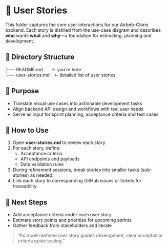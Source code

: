 # 📖 User Stories

This folder captures the core user interactions for our Airbnb-Clone backend. Each story is distilled from the use-case diagram and describes **who** wants **what** and **why**—a foundation for estimating, planning and development.

## 📁 Directory Structure

├── README.md  ← you’re here  
└── user-stories.md ← detailed list of user stories  

## 🎯 Purpose

- Translate visual use cases into actionable development tasks  
- Align backend API design and workflows with real user needs  
- Serve as input for sprint planning, acceptance criteria and test cases  

## 📝 How to Use

1. Open **user-stories.md** to review each story.  
2. For each story, define:
   - Acceptance criteria  
   - API endpoints and payloads  
   - Data validation rules  
3. During refinement sessions, break stories into smaller tasks (sub-stories) as needed.  
4. Link each story to corresponding GitHub issues or tickets for traceability.  

## 🚀 Next Steps

- Add acceptance criteria under each user story  
- Estimate story points and prioritize for upcoming sprints  
- Gather feedback from stakeholders and iterate  

> “As a well-defined user story guides development, clear acceptance criteria guide testing.”  
  

